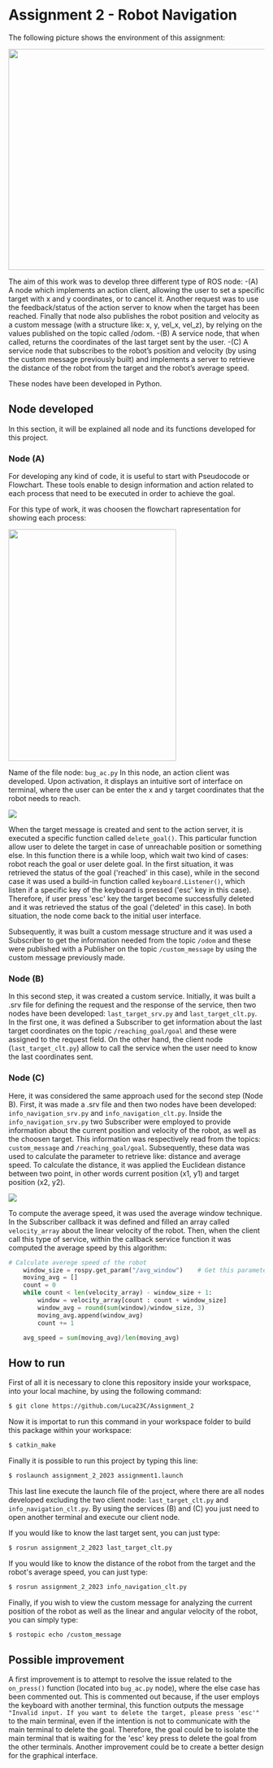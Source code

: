 # Assignment 2 - Robot Navigation

The following picture shows the environment of this assignment:

<img src="https://github.com/Luca23C/Assignment_2/assets/97911589/10d43c3a-4280-4938-a9a7-1e94e7b9b02a" width="778" height="435">

The aim of this work was to develop three different type of ROS node:
-(A) A node which implements an action client, allowing the user to set a specific target with x and y coordinates, or to cancel it. Another request was to use the feedback/status of the action server to know when the target has been reached. Finally that node also publishes the robot position and velocity as a custom message (with a structure like: x, y, vel_x, vel_z), by relying on the values published on the topic called /odom.
-(B) A service node, that when called, returns the coordinates of the last target sent by the user.
-(C) A service node that subscribes to the robot’s position and velocity (by using the custom message previously built) and implements a server to retrieve the distance of the robot from the target and the robot’s average speed.

These nodes have been developed in Python.

## Node developed

In this section, it will be explained all node and its functions developed for this project.

### Node (A)
For developing any kind of code, it is useful to start with Pseudocode or Flowchart. These tools enable to design information and action related to each process that need to be executed in order to achieve the goal.

For this type of work, it was choosen the flowchart rapresentation for showing each process:

<img src="https://github.com/Luca23C/Assignment_2/assets/97911589/c06bd4c1-64d2-42fc-aafb-2f0d8fe4a048" width="330" height="456">

Name of the file node: `bug_ac.py`
In this node, an action client was developed. Upon activation, it displays an intuitive sort of interface on terminal, where the user can be enter the x and y target coordinates that the robot needs to reach.

<img src="https://github.com/Luca23C/Assignment_2/assets/97911589/e7968d78-4e2a-4a67-94d9-ca505643cb3b">

When the target message is created and sent to the action server, it is executed a specific function called `delete_goal()`. This particular function allow user to delete the target in case of unreachable position or something else. 
In this function there is a while loop, which wait two kind of cases: robot reach the goal or user delete goal. In the first situation, it was retrieved the status of the goal ('reached' in this case), while in the second case it was used a build-in function called `keyboard.Listener()`, which listen if a specific key of the keyboard is pressed ('esc' key in this case). Therefore, if user press 'esc' key the target become successfully deleted and it was retrieved the status of the goal ('deleted' in this case). In both situation, the node come back to the initial user interface.

Subsequently, it was built a custom message structure and it was used a Subscriber to get the information needed from the topic `/odom` and these were published with a Publisher on the topic `/custom_message` by using the custom message previously made.

### Node (B)
In this second step, it was created a custom service. Initially, it was built a .srv file for defining the request and the response of the service, then two nodes have been developed: `last_target_srv.py` and `last_target_clt.py`.
In the first one, it was defined a Subscriber to get information about the last target coordinates on the topic `/reaching_goal/goal` and these were assigned to the request field. On the other hand, the client node (`last_target_clt.py`) allow to call the service when the user need to know the last coordinates sent.

### Node (C)
Here, it was considered the same approach used for the second step (Node B). First, it was made a .srv file and then two nodes have been developed: `info_navigation_srv.py` and `info_navigation_clt.py`.
Inside the `info_navigation_srv.py` two Subscriber were employed to provide information about the current position and velocity of the robot, as well as the choosen target. This information was respectively read from the topics: `custom_message` and `/reaching_goal/goal`.
Subsequently, these data was used to calculate the parameter to retrieve like: distance and average speed.
To calculate the distance, it was applied the Euclidean distance between two point, in other words current position (x1, y1) and target position (x2, y2).

<img src="https://github.com/Luca23C/Assignment_2/assets/97911589/c5021cef-426a-4ace-b235-d81869a75b14">

To compute the average speed, it was used the average window technique. In the Subscriber callback it was defined and filled an array called `velocity_array` about the linear velocity of the robot. Then, when the client call this type of service, within the callback service function it was computed the average speed by this algorithm:

```python
# Calculate averege speed of the robot
    window_size = rospy.get_param("/avg_window")    # Get this parameter from launch file
    moving_avg = []
    count = 0
    while count < len(velocity_array) - window_size + 1:
        window = velocity_array[count : count + window_size]
        window_avg = round(sum(window)/window_size, 3)
        moving_avg.append(window_avg)
        count += 1

    avg_speed = sum(moving_avg)/len(moving_avg)
```

## How to run

First of all it is necessary to clone this repository inside your workspace, into your local machine, by using the following command:

```bash
$ git clone https://github.com/Luca23C/Assignment_2
```

Now it is importat to run this command in your workspace folder to build this package within your workspace:
```bash
$ catkin_make
```

Finally it is possible to run this project by typing this line:
```bash
$ roslaunch assignment_2_2023 assignment1.launch
```

This last line execute the launch file of the project, where there are all nodes developed excluding the two client node: `last_target_clt.py` and `info_navigation_clt.py`. By using the services (B) and (C) you just need to open another terminal and execute our client node.

If you would like to know the last target sent, you can just type:
```bash
$ rosrun assignment_2_2023 last_target_clt.py
```

If you would like to know the distance of the robot from the target and the robot's average speed, you can just type:
```bash
$ rosrun assignment_2_2023 info_navigation_clt.py
```

Finally, if you wish to view the custom message for analyzing the current position of the robot as well as the linear and angular velocity of the robot, you can simply type:
```bash
$ rostopic echo /custom_message
```

## Possible improvement
A first improvement is to attempt to resolve the issue related to the `on_press()` function (located into `bug_ac.py` node), where the else case has been commented out. This is commented out because, if the user employs the keyboard with another terminal, this function outputs the message `"Invalid input. If you want to delete the target, please press 'esc'"` to the main terminal, even if the intention is not to communicate with the main terminal to delete the goal. Therefore, the goal could be to isolate the main terminal that is waiting for the 'esc' key press to delete the goal from the other terminals.
Another improvement could be to create a better design for the graphical interface.